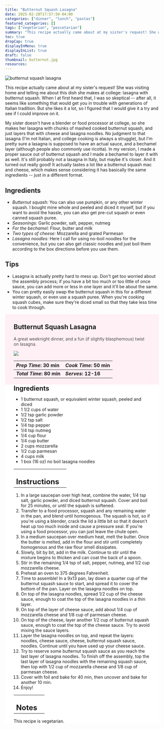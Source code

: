 ```yaml
---
title: "Butternut Squash Lasagna"
date: 2025-02-28T17:57:50-04:00
categories: ["dinner", "lunch", "pastas"]
featured_categories: []
tags: ["vegetarian", "pescetarian"]
summary: "This recipe actually came about at my sister's request! She was visiting home and telling me about this dish she makes at college: lasagna with butternut squash. When I at first heard that, I was so skeptical -- after all, it seems like something that would get you in trouble with generations of Italian tradition. But she likes it a lot, so I figured that I would give it a try and see if I could improve on it."
toc: true
dropCap: true
displayInMenu: true
displayInList: true
draft: false
thumbnail: butternut.jpg
resources:
---
```


![butternut squash lasagna](../../butternut.jpg)

This recipe actually came about at my sister's request! She was visiting home and telling me about this dish she makes at college: lasagna with butternut squash. When I at first heard that, I was so skeptical -- after all, it seems like something that would get you in trouble with generations of Italian tradition. But she likes it a lot, so I figured that I would give it a try and see if I could improve on it.

My sister doesn't have a blender or food processor at college, so she makes her lasagna with chunks of mashed cooked butternut squash, and just layers that with cheese and lasagna noodles. No judgment to that lasagna (I'm not Italian, and college cooking is always a struggle), but I'm pretty sure a lasagna is supposed to have an actual sauce, and a bechamel layer (although people also commonly use ricotta). In my version, I made a proper sauce out of butternut squash and I made a bechamel to layer it with as well. It's still probably not a lasagna in Italy, but maybe it's closer. And it turned out really good! It actually tastes a lot like a butternut squash mac and cheese, which makes sense considering it has basically the same ingredients -- just in a different format.

## Ingredients

- *Butternut squash:* You can also use pumpkin, or any other winter squash. I bought mine whole and peeled and diced it myself, but if you want to avoid the hassle, you can also get pre-cut squash or even canned squash puree.
- *Seasonings:* Garlic powder, salt, pepper, nutmeg
- *For the bechamel:* Flour, butter and milk 
- *Two types of cheese:* Mozzarella and grated Parmesan
- *Lasagna noodles:* Here I call for using no-boil noodles for the convenience, but you can also get classic noodles and just boil them according to the box directions before you use them.

## Tips

- Lasagna is actually pretty hard to mess up. Don't get too worried about the assembly process; if you have a bit too much or too little of once sauce, you can add more or less in one layer and it'll be about the same.
- You can pretty easily swap the butternut squash in this for a different winter squash, or even use a squash puree. When you're cooking squash cubes, make sure they're diced small so that they take less time to cook through.

<div style = "background-color: lavenderblush;"  id = "recipe"> 
<div style = "background-color:lavenderblush; padding-left:2em; margin-top:0; margin-bottom:0;">

<div style="display:grid; align-items:start; justify-content:space-between; padding-right:2em" class="grid-cols-2 gap-2 md:gap-4 lg:gap-8 xl:gap-12"><div class = "mb-8"><h2>Butternut Squash Lasagna</h2><p style = "font-weight: 300;">A great weeknight dinner, and a fun (if slightly blasphemous) twist on lasagna.</p></div><img src="../../butternut.jpg"  class="w-full h-auto mx-auto"></div>

| _Prep Time_: 30 min  | _Cook Time_: 50 min  |
| :--- | :--- |
| **_Total Time_: 80 min** | **_Serves_: 12-16**  |

</div>
<div style="background-color: white; padding-left:2em; padding-right:2em; border-width:3px; border-color:lavenderblush; margin-top:0;">
 <div><h2 style = "margin-top:1em; margin-bottom:0;" >Ingredients</h2></div>

- 1 butternut squash, or equivalent winter squash, peeled and diced
- 1 1/2 cups of water
- 1/2 tsp garlic powder
- 1/2 tsp salt
- 1/4 tsp pepper
- 1/4 tsp nutmeg
- 1/4 cup flour
- 1/4 cup butter
- 2 cups mozzarella
- 1/2 cup parmesan
- 4 cups milk
- 1 box (16 oz) no boil lasagna noodles

|   |    |
| :--- | :--- |
| <div><h2 style = "margin-top:1em; margin-bottom:0;" >Instructions</h2></div>|   |

1. In a large saucepan over high heat, combine the water, 1/4 tsp salt, garlic powder, and diced butternut squash. Cover and boil for 25 minutes, or until the squash is softened.
2. Transfer to a food processor, squash and any remaining water in the pan, and blend until homogenous. The squash is hot, so if you're using a blender, crack the lid a little bit so that it doesn't heat up too much inside and cause a pressure seal. If you're using a food processor, you can just leave the chute open.
3. In a medium saucepan over medium heat, melt the butter. Once the butter is melted, add in the flour and stir until completely homogenous and the raw flour smell dissipates.
4. Slowly, bit by bit, add in the milk. Continue to stir until the mixture begins to thicken and can coat the back of a spoon.
5. Stir in the remaining 1/4 tsp of salt, pepper, nutmeg, and 1/2 cup mozzarella cheese.
6. Preheat an oven to 375 degrees Fahrenheit.
7. Time to assemble! In a 9x13 pan, lay down a quarter cup of the butternut squash sauce to start, and spread it to cover the bottom of the pan. Layer on the lasagna noodles on top. 
8. On top of the lasagna noodles, spread 1/2 cup of the cheese sauce, enough to coat the top of the lasagna noodles in a thin layer. 
9. On top of the layer of cheese sauce, add about 1/4 cup of mozzarella cheese and 1/8 cup of parmesan cheese.
10. On top of the cheese, layer another 1/2 cup of butternut squash sauce, enough to coat the top of the cheese sauce. Try to avoid mixing the sauce layers.
11. Layer the lasagna noodles on top, and repeat the layers: noodles, cheese sauce, cheese, butternut squash sauce, noodles. Continue until you have used up your cheese sauce.
12. Try to reserve some butternut squash sauce as you reach the last layer of lasagna noodles. To finish off the assembly, top the last layer of lasagna noodles with the remaining squash sauce, then top with 1/2 cup of mozzarella cheese and 1/8 cup of parmesan cheese.
13. Cover with foil and bake for 40 min, then uncover and bake for another 10 min.
14. Enjoy!


|   |    |
| :--- | :--- |
| <div><h2 style = "margin-top:1em; margin-bottom:0;" >Notes</h2></div>|   |

This recipe is vegetarian.

</div>
</div>
